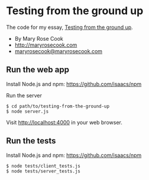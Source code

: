 # Testing from the ground up

The code for my essay, [Testing from the ground up](http://maryrosecook.com/blog/post/testing-from-the-ground-up).

* By Mary Rose Cook
* http://maryrosecook.com
* maryrosecook@maryrosecook.com

## Run the web app

Install Node.js and npm: https://github.com/isaacs/npm

Run the server

    $ cd path/to/testing-from-the-ground-up
    $ node server.js

Visit [http://localhost:4000](http://localhost:4000) in your web browser.

## Run the tests

Install Node.js and npm: https://github.com/isaacs/npm

    $ node tests/client_tests.js
    $ node tests/server_tests.js
